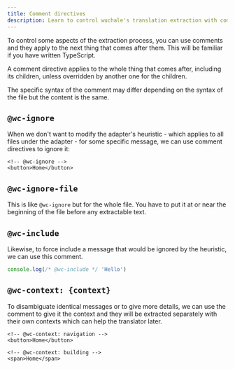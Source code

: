 ```yaml
---
title: Comment directives
description: Learn to control wuchale's translation extraction with comment directives - @wc-ignore, @wc-include, and @wc-context for precise message handling.
---
```


To control some aspects of the extraction process, you can use comments and
they apply to the next thing that comes after them. This will be familiar if
you have written TypeScript.

A comment directive applies to the whole thing that comes after, including its
children, unless overridden by another one for the children.

The specific syntax of the comment may differ depending on the syntax of the
file but the content is the same.

## `@wc-ignore`

When we don't want to modify the adapter's heuristic - which applies to all
files under the adapter - for some specific message, we can use comment directives
to ignore it:

```svelte
<!-- @wc-ignore -->
<button>Home</button>
```

## `@wc-ignore-file`

This is like `@wc-ignore` but for the whole file. You have to put it at or near
the beginning of the file before any extractable text.

## `@wc-include`

Likewise, to force include a message that would be ignored by the
heuristic, we can use this comment.

```javascript
console.log(/* @wc-include */ 'Hello')
```

## `@wc-context: {context}`

To disambiguate identical messages or to give more details, we can use the comment
to give it the context and they will be extracted separately with their own
contexts which can help the translator later.

```svelte
<!-- @wc-context: navigation -->
<button>Home</button>

<!-- @wc-context: building -->
<span>Home</span>
```
